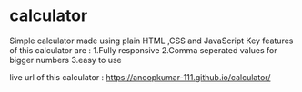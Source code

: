 # calculator

Simple calculator made using plain HTML ,CSS and JavaScript
Key features of this calculator are :
1.Fully responsive 
2.Comma seperated values for bigger numbers
3.easy to use

live url of this calculator : https://anoopkumar-111.github.io/calculator/
